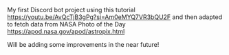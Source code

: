 My first Discord bot project using this tutorial https://youtu.be/AvQcTjB3gPg?si=Am0eMYQ7VR3bQU2F and then adapted to fetch data from NASA Photo of the Day https://apod.nasa.gov/apod/astropix.html

Will be adding some improvements in the near future!